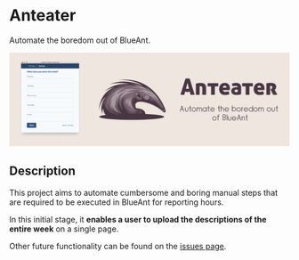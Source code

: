 # Anteater

Automate the boredom out of BlueAnt.

![Anteater](assets/img/banner.png "Anteater")

## Description

This project aims to automate cumbersome and boring manual steps that are required to be executed in BlueAnt for reporting hours.

In this initial stage, it **enables a user to upload the descriptions of the entire week** on a single page.

Other future functionality can be found on the [issues page](https://github.com/fsschmitt/anteater/issues).

